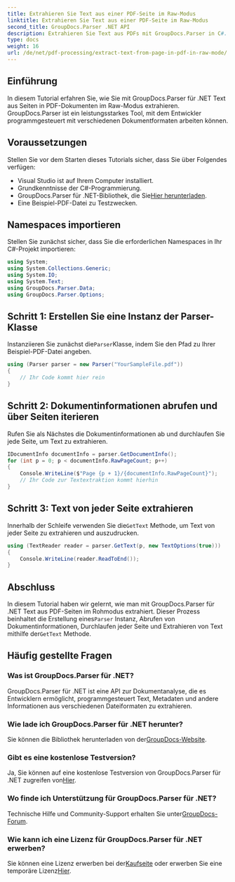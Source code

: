 ```yaml
---
title: Extrahieren Sie Text aus einer PDF-Seite im Raw-Modus
linktitle: Extrahieren Sie Text aus einer PDF-Seite im Raw-Modus
second_title: GroupDocs.Parser .NET API
description: Extrahieren Sie Text aus PDFs mit GroupDocs.Parser in C#. Lernen Sie die effiziente PDF-Textextraktion mit dieser leistungsstarken .NET-Bibliothek.
type: docs
weight: 16
url: /de/net/pdf-processing/extract-text-from-page-in-pdf-in-raw-mode/
---
```

## Einführung
In diesem Tutorial erfahren Sie, wie Sie mit GroupDocs.Parser für .NET Text aus Seiten in PDF-Dokumenten im Raw-Modus extrahieren. GroupDocs.Parser ist ein leistungsstarkes Tool, mit dem Entwickler programmgesteuert mit verschiedenen Dokumentformaten arbeiten können.
## Voraussetzungen
Stellen Sie vor dem Starten dieses Tutorials sicher, dass Sie über Folgendes verfügen:
- Visual Studio ist auf Ihrem Computer installiert.
- Grundkenntnisse der C#-Programmierung.
- GroupDocs.Parser für .NET-Bibliothek, die Sie[Hier herunterladen](https://releases.groupdocs.com/parser/net/).
- Eine Beispiel-PDF-Datei zu Testzwecken.

## Namespaces importieren
Stellen Sie zunächst sicher, dass Sie die erforderlichen Namespaces in Ihr C#-Projekt importieren:
```csharp
using System;
using System.Collections.Generic;
using System.IO;
using System.Text;
using GroupDocs.Parser.Data;
using GroupDocs.Parser.Options;
```
## Schritt 1: Erstellen Sie eine Instanz der Parser-Klasse
 Instanziieren Sie zunächst die`Parser`Klasse, indem Sie den Pfad zu Ihrer Beispiel-PDF-Datei angeben.
```csharp
using (Parser parser = new Parser("YourSampleFile.pdf"))
{
    // Ihr Code kommt hier rein
}
```
## Schritt 2: Dokumentinformationen abrufen und über Seiten iterieren
Rufen Sie als Nächstes die Dokumentinformationen ab und durchlaufen Sie jede Seite, um Text zu extrahieren.
```csharp
IDocumentInfo documentInfo = parser.GetDocumentInfo();
for (int p = 0; p < documentInfo.RawPageCount; p++)
{
    Console.WriteLine($"Page {p + 1}/{documentInfo.RawPageCount}");
    // Ihr Code zur Textextraktion kommt hierhin
}
```
## Schritt 3: Text von jeder Seite extrahieren
 Innerhalb der Schleife verwenden Sie die`GetText` Methode, um Text von jeder Seite zu extrahieren und auszudrucken.
```csharp
using (TextReader reader = parser.GetText(p, new TextOptions(true)))
{
    Console.WriteLine(reader.ReadToEnd());
}
```

## Abschluss
 In diesem Tutorial haben wir gelernt, wie man mit GroupDocs.Parser für .NET Text aus PDF-Seiten im Rohmodus extrahiert. Dieser Prozess beinhaltet die Erstellung eines`Parser` Instanz, Abrufen von Dokumentinformationen, Durchlaufen jeder Seite und Extrahieren von Text mithilfe der`GetText` Methode.

## Häufig gestellte Fragen
### Was ist GroupDocs.Parser für .NET?
GroupDocs.Parser für .NET ist eine API zur Dokumentanalyse, die es Entwicklern ermöglicht, programmgesteuert Text, Metadaten und andere Informationen aus verschiedenen Dateiformaten zu extrahieren.
### Wie lade ich GroupDocs.Parser für .NET herunter?
 Sie können die Bibliothek herunterladen von der[GroupDocs-Website](https://releases.groupdocs.com/parser/net/).
### Gibt es eine kostenlose Testversion?
 Ja, Sie können auf eine kostenlose Testversion von GroupDocs.Parser für .NET zugreifen von[Hier](https://releases.groupdocs.com/).
### Wo finde ich Unterstützung für GroupDocs.Parser für .NET?
 Technische Hilfe und Community-Support erhalten Sie unter[GroupDocs-Forum](https://forum.groupdocs.com/c/parser/17).
### Wie kann ich eine Lizenz für GroupDocs.Parser für .NET erwerben?
 Sie können eine Lizenz erwerben bei der[Kaufseite](https://purchase.groupdocs.com/buy) oder erwerben Sie eine temporäre Lizenz[Hier](https://purchase.groupdocs.com/temporary-license/).